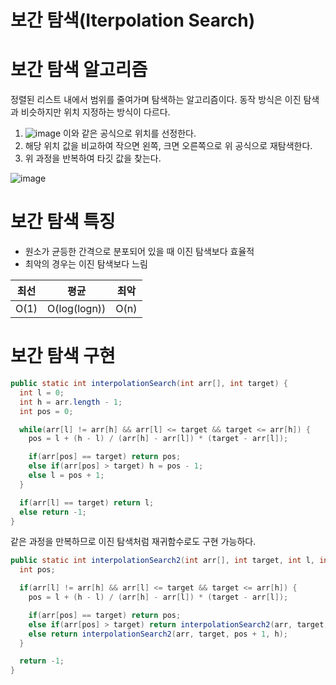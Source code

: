보간 탐색(Iterpolation Search)
==============================

# 보간 탐색 알고리즘

정렬된 리스트 내에서 범위를 줄여가며 탐색하는 알고리즘이다.
동작 방식은 이진 탐색과 비슷하지만 위치 지정하는 방식이 다르다.

1.  ![image](https://user-images.githubusercontent.com/66655578/175553608-dd177cdb-0899-4314-aab6-16d94adc0723.png) 이와 같은 공식으로 위치를 선정한다.
2.  해당 위치 값을 비교하여 작으면 왼쪽, 크면 오른쪽으로 위 공식으로 재탐색한다.
3.  위 과정을 반복하여 타깃 값을 찾는다.

![image](https://upload.wikimedia.org/wikipedia/commons/thumb/0/08/Interpolation_sort.gif/440px-Interpolation_sort.gif)

# 보간 탐색 특징

- 원소가 균등한 간격으로 분포되어 있을 때 이진 탐색보다 효율적
- 최악의 경우는 이진 탐색보다 느림

최선|평균|최악|
---|---|---|
O(1)|O(log(logn))|O(n)|

# 보간 탐색 구현

```java
public static int interpolationSearch(int arr[], int target) {
  int l = 0;
  int h = arr.length - 1;
  int pos = 0;

  while(arr[l] != arr[h] && arr[l] <= target && target <= arr[h]) {
    pos = l + (h - l) / (arr[h] - arr[l]) * (target - arr[l]);

    if(arr[pos] == target) return pos;
    else if(arr[pos] > target) h = pos - 1;
    else l = pos + 1;
  }

  if(arr[l] == target) return l;
  else return -1;
}
```

같은 과정을 만복하므로 이진 탐색처럼 재귀함수로도 구현 가능하다.

```java
public static int interpolationSearch2(int arr[], int target, int l, int h) {
  int pos;

  if(arr[l] != arr[h] && arr[l] <= target && target <= arr[h]) {
    pos = l + (h - l) / (arr[h] - arr[l]) * (target - arr[l]);

    if(arr[pos] == target) return pos;
    else if(arr[pos] > target) return interpolationSearch2(arr, target, l, pos - 1)
    else return interpolationSearch2(arr, target, pos + 1, h);
  }

  return -1;
}
```
